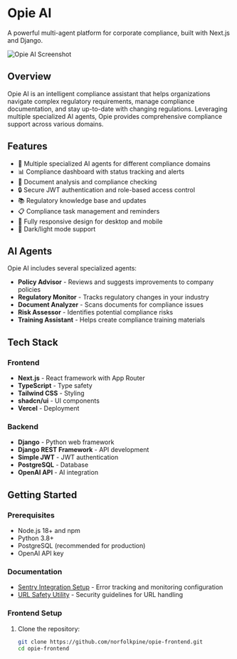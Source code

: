 # Opie AI

A powerful multi-agent platform for corporate compliance, built with Next.js and Django.

![Opie AI Screenshot](/placeholder.svg?height=400&width=800)

## Overview

Opie AI is an intelligent compliance assistant that helps organizations navigate complex regulatory requirements, manage compliance documentation, and stay up-to-date with changing regulations. Leveraging multiple specialized AI agents, Opie provides comprehensive compliance support across various domains.

## Features

- 🤖 Multiple specialized AI agents for different compliance domains
- 📊 Compliance dashboard with status tracking and alerts
- 📝 Document analysis and compliance checking
- 🔒 Secure JWT authentication and role-based access control
- 📚 Regulatory knowledge base and updates
- 📋 Compliance task management and reminders
- 📱 Fully responsive design for desktop and mobile
- 🌙 Dark/light mode support

## AI Agents

Opie AI includes several specialized agents:

- **Policy Advisor** - Reviews and suggests improvements to company policies
- **Regulatory Monitor** - Tracks regulatory changes in your industry
- **Document Analyzer** - Scans documents for compliance issues
- **Risk Assessor** - Identifies potential compliance risks
- **Training Assistant** - Helps create compliance training materials

## Tech Stack

### Frontend
- **Next.js** - React framework with App Router
- **TypeScript** - Type safety
- **Tailwind CSS** - Styling
- **shadcn/ui** - UI components
- **Vercel** - Deployment

### Backend
- **Django** - Python web framework
- **Django REST Framework** - API development
- **Simple JWT** - JWT authentication
- **PostgreSQL** - Database
- **OpenAI API** - AI integration

## Getting Started

### Prerequisites

- Node.js 18+ and npm
- Python 3.8+
- PostgreSQL (recommended for production)
- OpenAI API key

### Documentation

- [Sentry Integration Setup](docs/sentry-setup.md) - Error tracking and monitoring configuration
- [URL Safety Utility](docs/url-safety.md) - Security guidelines for URL handling

### Frontend Setup

1. Clone the repository:
   ```bash
   git clone https://github.com/norfolkpine/opie-frontend.git
   cd opie-frontend